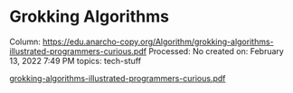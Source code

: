 # Grokking Algorithms

Column: https://edu.anarcho-copy.org/Algorithm/grokking-algorithms-illustrated-programmers-curious.pdf
Processed: No
created on: February 13, 2022 7:49 PM
topics: tech-stuff

[grokking-algorithms-illustrated-programmers-curious.pdf](Grokking%20Algorithms%20669ddd8f049240ea8b56407d6cf89be4/grokking-algorithms-illustrated-programmers-curious.pdf)